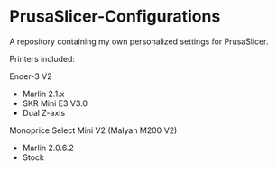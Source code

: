 # PrusaSlicer-Configurations
A repository containing my own personalized settings for PrusaSlicer.

Printers included:

Ender-3 V2

- Marlin 2.1.x
- SKR Mini E3 V3.0
- Dual Z-axis

Monoprice Select Mini V2 (Malyan M200 V2)
- Marlin 2.0.6.2
- Stock